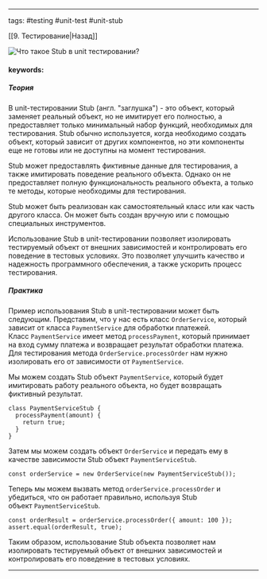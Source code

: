 ____

tags: #testing #unit-test #unit-stub 

[[9. Тестирование|Назад]]

![Что такое Stub в unit тестировании?](https://youtu.be/i96lHslBOIc?t=194)

#### keywords:

##### Теория

В unit-тестировании Stub (англ. "заглушка") - это объект, который заменяет реальный объект, но не имитирует его полностью, а предоставляет только минимальный набор функций, необходимых для тестирования. Stub обычно используется, когда необходимо создать объект, который зависит от других компонентов, но эти компоненты еще не готовы или не доступны на момент тестирования.

Stub может предоставлять фиктивные данные для тестирования, а также имитировать поведение реального объекта. Однако он не предоставляет полную функциональность реального объекта, а только те методы, которые необходимы для тестирования.

Stub может быть реализован как самостоятельный класс или как часть другого класса. Он может быть создан вручную или с помощью специальных инструментов.

Использование Stub в unit-тестировании позволяет изолировать тестируемый объект от внешних зависимостей и контролировать его поведение в тестовых условиях. Это позволяет улучшить качество и надежность программного обеспечения, а также ускорить процесс тестирования.

##### Практика

Пример использования Stub в unit-тестировании может быть следующим. Представим, что у нас есть класс `OrderService`, который зависит от класса `PaymentService` для обработки платежей. Класс `PaymentService` имеет метод `processPayment`, который принимает на вход сумму платежа и возвращает результат обработки платежа. Для тестирования метода `OrderService.processOrder` нам нужно изолировать его от зависимости от `PaymentService`.

Мы можем создать Stub объект `PaymentService`, который будет имитировать работу реального объекта, но будет возвращать фиктивный результат.

```
class PaymentServiceStub {
  processPayment(amount) {
    return true;
  }
}
```

Затем мы можем создать объект `OrderService` и передать ему в качестве зависимости Stub объект `PaymentServiceStub`.

```
const orderService = new OrderService(new PaymentServiceStub());
```

Теперь мы можем вызвать метод `orderService.processOrder` и убедиться, что он работает правильно, используя Stub объект `PaymentServiceStub`.

```
const orderResult = orderService.processOrder({ amount: 100 });
assert.equal(orderResult, true);
```

Таким образом, использование Stub объекта позволяет нам изолировать тестируемый объект от внешних зависимостей и контролировать его поведение в тестовых условиях.

_____

